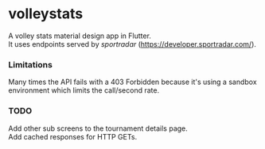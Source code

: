 # volleystats

A volley stats material design app in Flutter.  
It uses endpoints served by *sportradar* (https://developer.sportradar.com/).

### Limitations
Many times the API fails with a 403 Forbidden because it's using a sandbox environment which limits the call/second rate.

### TODO
Add other sub screens to the tournament details page.  
Add cached responses for HTTP GETs.
